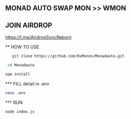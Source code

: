 ## MONAD AUTO SWAP MON >> WMON

## JOIN AIRDROP
https://t.me/AirdropSyncReborn

** HOW TO USE
```bash
   git clone https://github.com/0xMonnn/Monadauto.git
   ```
  ```bash
   cd Monadauto
 ```
 ```bash
npm install
 ```

 *** FILL detail in .env
 ```bash
nano .env
 ```

*** RUN
```bash
node index.js
 ```